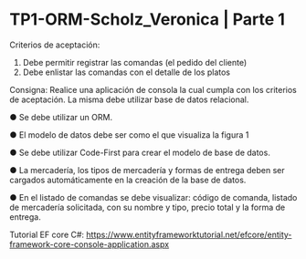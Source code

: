 # TP1-ORM-Scholz_Veronica | Parte 1

Criterios de aceptación:
1. Debe permitir registrar las comandas (el pedido del cliente)
2. Debe enlistar las comandas con el detalle de los platos

Consigna:
Realice una aplicación de consola la cual cumpla con los criterios de aceptación. La misma debe utilizar base de datos relacional.

● Se debe utilizar un ORM.

● El modelo de datos debe ser como el que visualiza la figura 1

● Se debe utilizar Code-First para crear el modelo de base de datos.

● La mercadería, los tipos de mercadería y formas de entrega deben ser cargados automáticamente en la creación de la base de datos.

● En el listado de comandas se debe visualizar: código de comanda, listado de mercadería solicitada, con su nombre y tipo, precio total y la forma de entrega.

Tutorial EF core C#: https://www.entityframeworktutorial.net/efcore/entity-framework-core-console-application.aspx
